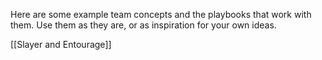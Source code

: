 
Here are some example team concepts and the playbooks that work with them. Use them as they are, or as inspiration for your own ideas.

[[Slayer and Entourage]]

